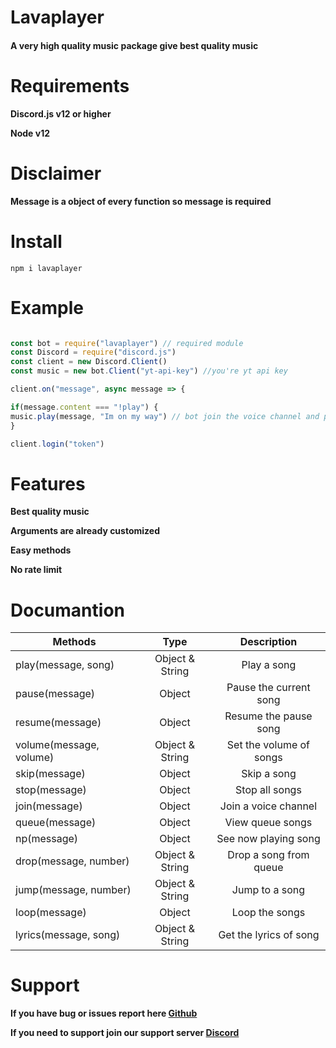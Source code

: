 # Lavaplayer

#### A very high quality music package give best quality music

# Requirements

**Discord.js v12 or higher**

**Node v12**

# Disclaimer 

**Message is a object of every function so message is required**

# Install

`npm i lavaplayer`

# Example

```js

const bot = require("lavaplayer") // required module
const Discord = require("discord.js")
const client = new Discord.Client()
const music = new bot.Client("yt-api-key") //you're yt api key

client.on("message", async message => {

if(message.content === "!play") {
music.play(message, "Im on my way") // bot join the voice channel and play song 
}

client.login("token")
```

# Features

**Best quality music**

**Arguments are already customized**

**Easy methods**

**No rate limit**

# Documantion

| Methods       | Type           | Description |
| ------------- |:-------------:|:--------------:|
| play(message, song)     | Object & String | Play a song |
| pause(message)      | Object | Pause the current song |
| resume(message) | Object | Resume the pause song |
| volume(message, volume) | Object & String | Set the volume of songs |
| skip(message) | Object | Skip a song |
| stop(message) | Object | Stop all songs |
| join(message) | Object | Join a voice channel |
| queue(message) | Object | View queue songs|
| np(message) | Object| See now playing song |
| drop(message, number) | Object & String | Drop a song from queue |
| jump(message, number) | Object & String | Jump to a song |
| loop(message) | Object | Loop the songs |
| lyrics(message, song) | Object & String| Get the lyrics of song |

# Support

**If you have bug or issues report here [Github](https://github.com/RPGTheGreat/lavaplayer)**

**If you need to support join our support server [Discord](https://discord.gg/yqAGXbz)**
